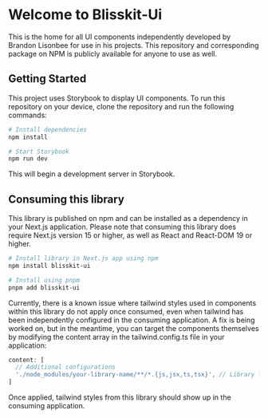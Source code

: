 # Welcome to Blisskit-Ui

This is the home for all UI components independently developed by Brandon Lisonbee for use in his projects. This repository and corresponding package on NPM is publicly available for anyone to use as well.

## Getting Started

This project uses Storybook to display UI components. To run this repository on your device, clone the repository and run the following commands:

```bash
# Install dependencies
npm install

# Start Storybook
npm run dev
```

This will begin a development server in Storybook.

## Consuming this library

This library is published on npm and can be installed as a dependency in your Next.js application. Please note that consuming this library does require Next.js version 15 or higher, as well as React and React-DOM 19 or higher.

```bash
# Install library in Next.js app using npm
npm install blisskit-ui

# Install using pnpm
pnpm add blisskit-ui
```

Currently, there is a known issue where tailwind styles used in components within this library do not apply once consumed, even when tailwind has been independently configured in the consuming application. A fix is being worked on, but in the meantime, you can target the components themselves by modifying the content array in the tailwind.config.ts file in your application:

```typescript
content: [
  // Additional configurations
  './node_modules/your-library-name/**/*.{js,jsx,ts,tsx}', // Library files
]
```

Once applied, tailwind styles from this library should show up in the consuming application. 
